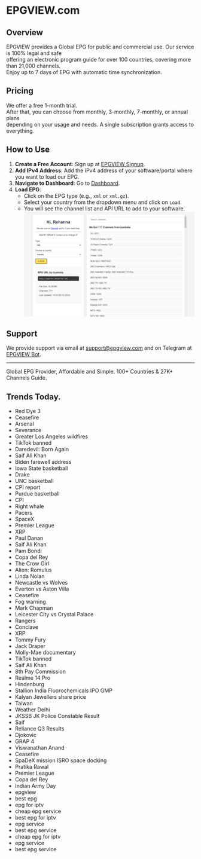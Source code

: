 # EPGVIEW.com



## Overview
EPGVIEW provides a Global EPG for public and commercial use. Our service is 100% legal and safe\
offering an electronic program guide for over 100 countries, covering more than 21,000 channels.\
Enjoy up to 7 days of EPG with automatic time synchronization.

## Pricing
We offer a free 1-month trial. \
After that, you can choose from monthly, 3-monthly, 7-monthly, or annual plans \
depending on your usage and needs. A single subscription grants access to everything.

## How to Use
1. **Create a Free Account**: Sign up at [EPGVIEW Signup](https://epgview.com/signup.php).
2. **Add IPv4 Address**: Add the IPv4 address of your software/portal where you want to load our EPG.
3. **Navigate to Dashboard**: Go to [Dashboard](https://epgview.com/dashboard.php).
4. **Load EPG**:
   - Click on the EPG type (e.g., `xml` or `xml.gz`).
   - Select your country from the dropdown menu and click on `Load`.
   - You will see the channel list and API URL to add to your software.
![EPGVIEW](img/dashboard.png)
## Support
We provide support via email at [support@epgview.com](mailto:support@epgview.com) and on Telegram at [EPGVIEW Bot](https://t.me/epgview_bot).

---

Global EPG Provider, Affordable and Simple. 100+ Countries & 27K+ Channels Guide.

## Trends Today.

- Red Dye 3
- Ceasefire
- Arsenal
- Severance
- Greater Los Angeles wildfires
- TikTok banned
- Daredevil: Born Again
- Saif Ali Khan
- Biden farewell address
- Iowa State basketball
- Drake
- UNC basketball
- CPI report
- Purdue basketball
- CPI
- Right whale
- Pacers
- SpaceX
- Premier League
- XRP
- Paul Danan
- Saif Ali Khan
- Pam Bondi
- Copa del Rey
- The Crow Girl
- Alien: Romulus
- Linda Nolan
- Newcastle vs Wolves
- Everton vs Aston Villa
- Ceasefire
- Fog warning
- Mark Chapman
- Leicester City vs Crystal Palace
- Rangers
- Conclave
- XRP
- Tommy Fury
- Jack Draper
- Molly-Mae documentary
- TikTok banned
- Saif Ali Khan
- 8th Pay Commission
- Realme 14 Pro
- Hindenburg
- Stallion India Fluorochemicals IPO GMP
- Kalyan Jewellers share price
- Taiwan
- Weather Delhi
- JKSSB JK Police Constable Result
- Saif
- Reliance Q3 Results
- Djokovic
- GRAP 4
- Viswanathan Anand
- Ceasefire
- SpaDeX mission ISRO space docking
- Pratika Rawal
- Premier League
- Copa del Rey
- Indian Army Day
- epgview
- best epg
- epg for iptv
- cheap epg service
- best epg for iptv
- epg service
- best epg service
- cheap epg for iptv
- epg service
- best epg service
